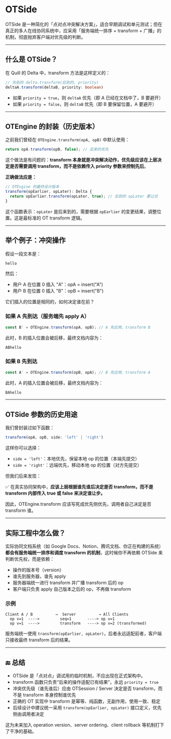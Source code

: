 # OTSide

OTSide 是一种简化的「点对点冲突解决方案」，适合早期调试和单元测试；但在真正的多人在线协同系统中，应采用「服务端统一排序 + transform + 广播」的机制，彻底抛弃客户端对优先级的判断。

---

## 什么是 OTSide？

在 Quill 的 Delta 中，transform 方法是这样定义的：

```ts
// 先到的 delta.transform(后到的, priority)
deltaA.transform(deltaB, priority: boolean)
```

- 如果 `priority = true`，则 `deltaA` 优先（即 A 已经在文档中了，B 要避开）
- 如果 `priority = false`，则 `deltaB` 优先（即 B 要保留位置，A 要避开）

---

## OTEngine 的封装（历史版本）

之前我们曾经在 `OTEngine.transform(opA, opB)` 中默认使用：

```ts
return opA.transform(opB, false); // 后来的优先
```

这个做法是有问题的：**transform 本身就是冲突解决动作，优先级应该在上层决定是否需要调用 transform，而不是依赖传入 priority 参数来控制先后**。

**正确做法应是：**

```ts
// OTEngine 的最终设计版本
transform(opEarlier, opLater): Delta {
  return opEarlier.transform(opLater, true); // 后到的 opLater 要让位
}
```

这个函数表示：`opLater` 是后来到的，需要根据 `opEarlier` 的变更结果，调整位置。这是最标准的 OT transform 逻辑。

---

## 举个例子：冲突操作

假设一段文本是：

```bash
hello
```

然后：

- 用户 A 在位置 0 插入 "A"：opA = insert("A")
- 用户 B 在位置 0 插入 "B"：opB = insert("B")

它们插入的位置是相同的，如何决定谁在前？

### 如果 A 先到达（服务端先 apply A）

```ts
const B′ = OTEngine.transform(opA, opB); // A 先应用，transform B
```

此时，B 的插入位置会被后移，最终文档内容为：

```bash
ABhello
```

### 如果 B 先到达

```ts
const A′ = OTEngine.transform(opB, opA); // B 先应用，transform A
```

此时，A 的插入位置会被后移，最终文档内容为：

```bash
BAhello
```

---

## OTSide 参数的历史用途

我们曾封装过如下函数：

```ts
transform(opA, opB, side: 'left' | 'right')
```

这样你可以选择：

- `side = 'left'`：本地优先，保留本地 op 的位置（本端先提交）
- `side = 'right'`：远端优先，移动本地 op 的位置（对方先提交）

但我们后来发现：

✅ 在真实协同架构中，**应该上层根据谁先谁后决定是否 transform，而不是 transform 内部传入 true 或 false 来决定谁让步。**

因此，OTEngine.transform 应该写死成优先侧优先，调用者自己决定是否 transform 谁。

---

## 实际工程中怎么做？

实际协同文档系统（如 Google Docs、Notion、腾讯文档、你正在构建的系统）**都会有服务端统一排序和调度 transform 的机制**，这时候你不再依赖 OTSide 来判断优先权，而是依赖：

- 操作的版本号（version）
- 谁先到服务器，谁先 apply
- 服务器端统一进行 transform 并广播 transform 后的 op
- 客户端只负责 apply 自己版本之后的 op，不再做 transform

### 示例

```plaintext
Client A / B          →  Server          → All Clients
  op v=1  ---->         seq=1       ----> op v=1
  op v=1  ---->         transform   ----> op v=2 (transformed)
```

服务端统一使用 `transform(opEarlier, opLater)`，后者永远适配前者，客户端只接收最终 transform 后的结果。

---

## 🔚 总结

- OTSide 是「点对点」调试用的临时机制，不应出现在正式架构中。
- transform 函数只负责“后来的操作适配已有结果”，永远 `priority = true`
- 冲突优先级（谁先谁后）应由 OTSession / Server 决定是否 transform，而不是 transform 本身控制谁优先
- 正确的 OT 实现中 transform 是幂等、纯函数，无副作用，使用一致、稳定
- 后续设计中建议统一采用 `transform(opEarlier, opLater)` 接口定义，优先侧由调用者决定

这为未来加入 operation version、server ordering、client rollback 等机制打下了干净的基础。

